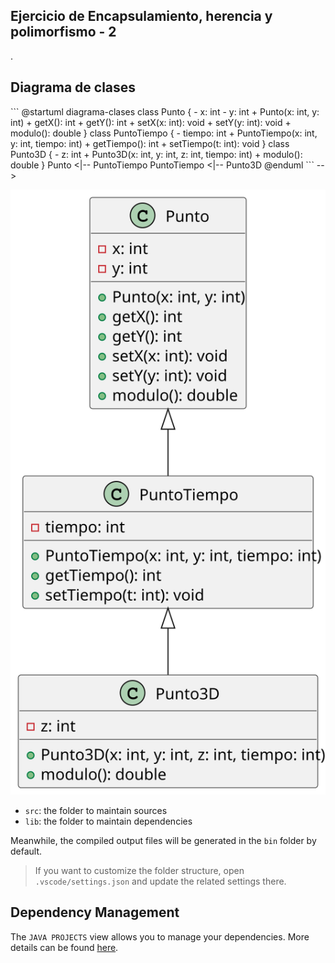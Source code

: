 ## Ejercicio de Encapsulamiento, herencia y polimorfismo - 2

.

## Diagrama de clases

<!--
https://gist.github.com/noamtamim/f11982b28602bd7e604c233fbe9d910f
Usar para generar con plantuml:
plantuml -tsvg README.md
-->

<!-->
```
@startuml diagrama-clases
class Punto {
  - x: int
  - y: int
  + Punto(x: int, y: int)
  + getX(): int
  + getY(): int
  + setX(x: int): void
  + setY(y: int): void
  + modulo(): double
}

class PuntoTiempo {
  - tiempo: int
  + PuntoTiempo(x: int, y: int, tiempo: int)
  + getTiempo(): int
  + setTiempo(t: int): void
}

class Punto3D {
  - z: int
  + Punto3D(x: int, y: int, z: int, tiempo: int)
  + modulo(): double
}

Punto <|-- PuntoTiempo
PuntoTiempo <|-- Punto3D
@enduml
```
-->

![](diagrama-clases.svg)

- `src`: the folder to maintain sources
- `lib`: the folder to maintain dependencies

Meanwhile, the compiled output files will be generated in the `bin` folder by default.

> If you want to customize the folder structure, open `.vscode/settings.json` and update the related settings there.

## Dependency Management

The `JAVA PROJECTS` view allows you to manage your dependencies. More details can be found [here](https://github.com/microsoft/vscode-java-dependency#manage-dependencies).
